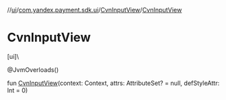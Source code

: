 //[ui](../../../index.md)/[com.yandex.payment.sdk.ui](../index.md)/[CvnInputView](index.md)/[CvnInputView](-cvn-input-view.md)

# CvnInputView

[ui]\

@JvmOverloads()

fun [CvnInputView](-cvn-input-view.md)(context: Context, attrs: AttributeSet? = null, defStyleAttr: Int = 0)
